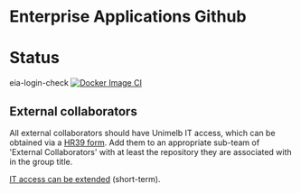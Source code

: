 # Enterprise Applications Github

# Status
eia-login-check
[![Docker Image CI](https://github.com/unimelb-enterprise-apps/eia-login-check/actions/workflows/deploy.yaml/badge.svg)](https://github.com/unimelb-enterprise-apps/eia-login-check/actions/workflows/deploy.yaml)

## External collaborators
All external collaborators should have Unimelb IT access, which can be obtained via a [HR39 form](https://unimelb.service-now.com/hr?id=it_access "HR39"). Add them to an appropriate sub-team of 'External Collaborators' with at least the repository they are associated with in the group title.

[IT access can be extended](https://unimelb.service-now.com/sp?id=sc_cat_item&sys_id=6a34786e4f538e800ecb0bd11310c7be "Technical access extension") (short-term).

